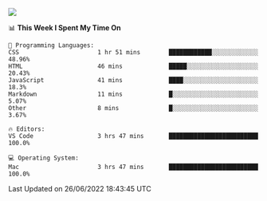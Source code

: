 ![](http://github-profile-summary-cards.vercel.app/api/cards/profile-details?username=kok-s0s&theme=vue)

<!--START_SECTION:waka-->
📊 **This Week I Spent My Time On** 

```text
💬 Programming Languages: 
CSS                      1 hr 51 mins        ████████████░░░░░░░░░░░░░   48.96% 
HTML                     46 mins             █████░░░░░░░░░░░░░░░░░░░░   20.43% 
JavaScript               41 mins             ████░░░░░░░░░░░░░░░░░░░░░   18.3% 
Markdown                 11 mins             █░░░░░░░░░░░░░░░░░░░░░░░░   5.07% 
Other                    8 mins              █░░░░░░░░░░░░░░░░░░░░░░░░   3.67%

🔥 Editors: 
VS Code                  3 hrs 47 mins       █████████████████████████   100.0%

💻 Operating System: 
Mac                      3 hrs 47 mins       █████████████████████████   100.0%

```


 Last Updated on 26/06/2022 18:43:45 UTC
<!--END_SECTION:waka-->
